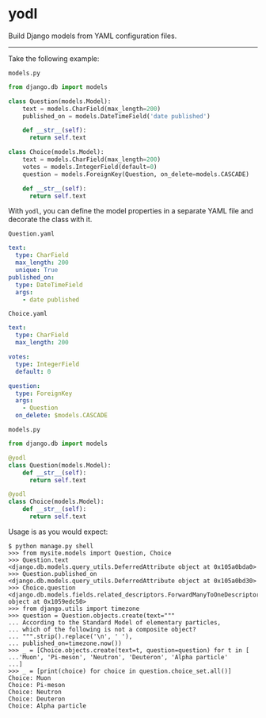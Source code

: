 # yodl

Build Django models from YAML configuration files.

---

Take the following example:

`models.py`
```python
from django.db import models

class Question(models.Model):
    text = models.CharField(max_length=200)
    published_on = models.DateTimeField('date published')

    def __str__(self):
      return self.text

class Choice(models.Model):
    text = models.CharField(max_length=200)
    votes = models.IntegerField(default=0)
    question = models.ForeignKey(Question, on_delete=models.CASCADE)

    def __str__(self):
      return self.text
```

With `yodl`, you can define the model properties in a separate YAML file
and decorate the class with it.

`Question.yaml`
```yaml
text:
  type: CharField
  max_length: 200
  unique: True
published_on:
  type: DateTimeField
  args:
    - date published
```

`Choice.yaml`
```yaml
text:
  type: CharField
  max_length: 200

votes:
  type: IntegerField
  default: 0

question:
  type: ForeignKey
  args:
    - Question
  on_delete: $models.CASCADE
  ```

`models.py`
```python
from django.db import models

@yodl
class Question(models.Model):
    def __str__(self):
      return self.text

@yodl
class Choice(models.Model):
    def __str__(self):
      return self.text
```

Usage is as you would expect:

```shell
$ python manage.py shell
>>> from mysite.models import Question, Choice
>>> Question.text
<django.db.models.query_utils.DeferredAttribute object at 0x105a0bda0>
>>> Question.published_on
<django.db.models.query_utils.DeferredAttribute object at 0x105a0bd30>
>>> Choice.question
<django.db.models.fields.related_descriptors.ForwardManyToOneDescriptor object at 0x1059edc50>
>>> from django.utils import timezone
>>> question = Question.objects.create(text="""
... According to the Standard Model of elementary particles,
... which of the following is not a composite object?
... """.strip().replace('\n', ' '),
... published_on=timezone.now())
>>> _ = [Choice.objects.create(text=t, question=question) for t in [
...'Muon', 'Pi-meson', 'Neutron', 'Deuteron', 'Alpha particle'
...]
>>> _ = [print(choice) for choice in question.choice_set.all()]
Choice: Muon
Choice: Pi-meson
Choice: Neutron
Choice: Deuteron
Choice: Alpha particle
```
